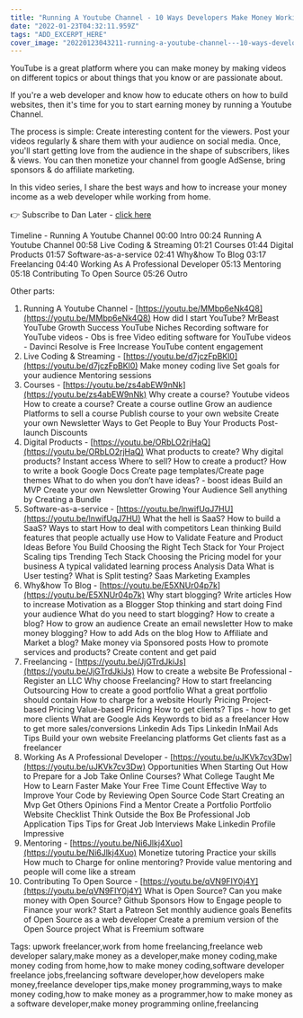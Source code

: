 ```yaml
---
title: "Running A Youtube Channel - 10 Ways Developers Make Money Working from Home - E01"
date: "2022-01-23T04:32:11.959Z"
tags: "ADD_EXCERPT_HERE"
cover_image: "20220123043211-running-a-youtube-channel---10-ways-developers-make-money-working-from-home---e01/20220123043211-running-a-youtube-channel---10-ways-developers-make-money-working-from-home---e01.png"
---
```


YouTube is a great platform where you can make money by making videos on different topics or about things that you know or are passionate about.

If you're a web developer and know how to educate others on how to build websites, then it's time for you to start earning money by running a Youtube Channel.

The process is simple:
Create interesting content for the viewers.
Post your videos regularly & share them with your audience on social media.
Once, you'll start getting love from the audience in the shape of subscribers, likes & views. You can then monetize your channel from google AdSense, bring sponsors & do affiliate marketing.

In this video series, I share the best ways and how to increase your money income as a web developer while working from home.

👉 Subscribe to Dan Later - [click here](https://bit.ly/31SdiZv)

Timeline - Running A Youtube Channel
00:00 Intro
00:24 Running A Youtube Channel
00:58 Live Coding & Streaming
01:21 Courses
01:44 Digital Products
01:57 Software-as-a-service
02:41 Why&how To Blog
03:17 Freelancing
04:40 Working As A Professional Developer
05:13 Mentoring
05:18 Contributing To Open Source
05:26 Outro

Other parts:

1. Running A Youtube Channel - [https://youtu.be/MMbp6eNk4Q8](https://youtu.be/MMbp6eNk4Q8)
   How did I start YouTube?
   MrBeast YouTube Growth Success
   YouTube Niches
   Recording software for YouTube videos - Obs is free
   Video editing software for YouTube videos - Davinci Resolve is Free
   Increase YouTube content engagement
2. Live Coding & Streaming - [https://youtu.be/d7jczFpBKl0](https://youtu.be/d7jczFpBKl0)
   Make money coding live
   Set goals for your audience
   Mentoring sessions
3. Courses - [https://youtu.be/zs4abEW9nNk](https://youtu.be/zs4abEW9nNk)
   Why create a course?
   Youtube videos
   How to create a course?
   Create a course outline
   Grow an audience
   Platforms to sell a course
   Publish course to your own website
   Create your own Newsletter
   Ways to Get People to Buy Your Products
   Post-launch Discounts
4. Digital Products - [https://youtu.be/ORbLO2rjHaQ](https://youtu.be/ORbLO2rjHaQ)
   What products to create?
   Why digital products?
   Instant access
   Where to sell?
   How to create a product?
   How to write a book Google Docs
   Create page templates/Create page themes
   What to do when you don’t have ideas? - boost ideas
   Build an MVP
   Create your own Newsletter
   Growing Your Audience
   Sell anything by Creating a Bundle
5. Software-as-a-service - [https://youtu.be/lnwifUqJ7HU](https://youtu.be/lnwifUqJ7HU)
   What the hell is SaaS?
   How to build a SaaS?
   Ways to start
   How to deal with competitors
   Lean thinking
   Build features that people actually use
   How to Validate Feature and Product Ideas Before You Build
   Choosing the Right Tech Stack for Your Project
   Scaling tips
   Trending Tech Stack
   Choosing the Pricing model for your business
   A typical validated learning process
   Analysis Data
   What is User testing?
   What is Split testing?
   Saas Marketing Examples
6. Why&how To Blog - [https://youtu.be/E5XNUr04p7k](https://youtu.be/E5XNUr04p7k)
   Why start blogging?
   Write articles
   How to increase Motivation as a Blogger
   Stop thinking and start doing
   Find your audience
   What do you need to start blogging?
   How to create a blog?
   How to grow an audience
   Create an email newsletter
   How to make money blogging?
   How to add Ads on the blog
   How to Affiliate and Market a blog?
   Make money via Sponsored posts
   How to promote services and products?
   Create content and get paid
7. Freelancing - [https://youtu.be/JjGTrdJkiJs](https://youtu.be/JjGTrdJkiJs)
   How to create a website
   Be Professional - Register an LLC
   Why choose Freelancing?
   How to start freelancing
   Outsourcing
   How to create a good portfolio
   What a great portfolio should contain
   How to charge for a website
   Hourly Pricing
   Project-based Pricing
   Value-based Pricing
   How to get clients?
   Tips - how to get more clients
   What are Google Ads
   Keywords to bid as a freelancer
   How to get more sales/conversions
   Linkedin Ads Tips
   Linkedin InMail Ads Tips
   Build your own website
   Freelancing platforms
   Get clients fast as a freelancer
8. Working As A Professional Developer - [https://youtu.be/uJKVk7cv3Dw](https://youtu.be/uJKVk7cv3Dw)
   Opportunities When Starting Out
   How to Prepare for a Job
   Take Online Courses?
   What College Taught Me
   How to Learn Faster
   Make Your Free Time Count
   Effective Way to Improve Your Code by Reviewing Open Source Code
   Start Creating an Mvp
   Get Others Opinions
   Find a Mentor
   Create a Portfolio
   Portfolio Website Checklist
   Think Outside the Box
   Be Professional
   Job Application Tips
   Tips for Great Job Interviews
   Make Linkedin Profile Impressive
9. Mentoring - [https://youtu.be/Ni6Jlkj4Xuo](https://youtu.be/Ni6Jlkj4Xuo)
   Monetize tutoring
   Practice your skills
   How much to Charge for online mentoring?
   Provide value mentoring and people will come like a stream
10. Contributing To Open Source - [https://youtu.be/qVN9FIY0j4Y](https://youtu.be/qVN9FIY0j4Y)
    What is Open Source?
    Can you make money with Open Source?
    Github Sponsors
    How to Engage people to Finance your work?
    Start a Patreon
    Set monthly audience goals
    Benefits of Open Source as a web developer
    Create a premium version of the Open Source project
    What is Freemium software

Tags: upwork freelancer,work from home freelancing,freelance web developer salary,make money as a developer,make money coding,make money coding from home,how to make money coding,software developer freelance jobs,freelancing software developer,how developers make money,freelance developer tips,make money programming,ways to make money coding,how to make money as a programmer,how to make money as a software developer,make money programming online,freelancing
